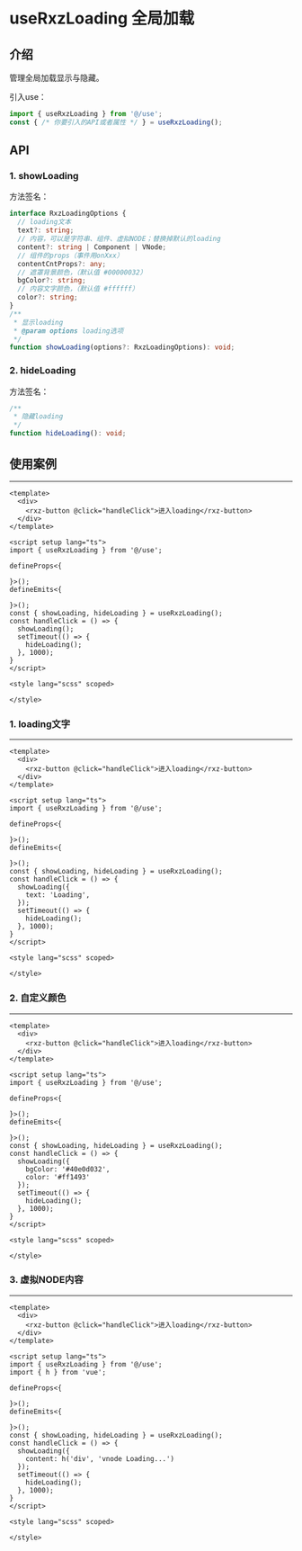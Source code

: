# useRxzLoading 全局加载

## 介绍

管理全局加载显示与隐藏。

引入use：

```ts
import { useRxzLoading } from '@/use';
const { /* 你要引入的API或者属性 */ } = useRxzLoading();
```

## API

### 1. showLoading

  方法签名：

  ```ts
  interface RxzLoadingOptions {
    // loading文本
    text?: string;
    // 内容，可以是字符串、组件、虚拟NODE；替换掉默认的loading
    content?: string | Component | VNode;
    // 组件的props（事件用onXxx）
    contentCntProps?: any;
    // 遮罩背景颜色，（默认值 #00000032）
    bgColor?: string;
    // 内容文字颜色，（默认值 #ffffff）
    color?: string;
  }
  /**
   * 显示loading
   * @param options loading选项
   */
  function showLoading(options?: RxzLoadingOptions): void;
  ```

### 2. hideLoading

  方法签名：

  ```ts
  /**
   * 隐藏loading
   */
  function hideLoading(): void;
  ```

## 使用案例

<TestRxzLoading></TestRxzLoading>

---

```vue
<template>
  <div>
    <rxz-button @click="handleClick">进入loading</rxz-button>
  </div>
</template>

<script setup lang="ts">
import { useRxzLoading } from '@/use';

defineProps<{

}>();
defineEmits<{

}>();
const { showLoading, hideLoading } = useRxzLoading();
const handleClick = () => {
  showLoading();
  setTimeout(() => {
    hideLoading();
  }, 1000);
}
</script>

<style lang="scss" scoped>

</style>
```

### 1. loading文字


<TestRxzLoadingExp1></TestRxzLoadingExp1>

---

```vue
<template>
  <div>
    <rxz-button @click="handleClick">进入loading</rxz-button>
  </div>
</template>

<script setup lang="ts">
import { useRxzLoading } from '@/use';

defineProps<{

}>();
defineEmits<{

}>();
const { showLoading, hideLoading } = useRxzLoading();
const handleClick = () => {
  showLoading({
    text: 'Loading',
  });
  setTimeout(() => {
    hideLoading();
  }, 1000);
}
</script>

<style lang="scss" scoped>

</style>

```

### 2. 自定义颜色


<TestRxzLoadingExp2></TestRxzLoadingExp2>

---

```vue
<template>
  <div>
    <rxz-button @click="handleClick">进入loading</rxz-button>
  </div>
</template>

<script setup lang="ts">
import { useRxzLoading } from '@/use';

defineProps<{

}>();
defineEmits<{

}>();
const { showLoading, hideLoading } = useRxzLoading();
const handleClick = () => {
  showLoading({
    bgColor: '#40e0d032',
    color: '#ff1493'
  });
  setTimeout(() => {
    hideLoading();
  }, 1000);
}
</script>

<style lang="scss" scoped>

</style>

```

### 3. 虚拟NODE内容


<TestRxzLoadingExp3></TestRxzLoadingExp3>

---

```vue
<template>
  <div>
    <rxz-button @click="handleClick">进入loading</rxz-button>
  </div>
</template>

<script setup lang="ts">
import { useRxzLoading } from '@/use';
import { h } from 'vue';

defineProps<{

}>();
defineEmits<{

}>();
const { showLoading, hideLoading } = useRxzLoading();
const handleClick = () => {
  showLoading({
    content: h('div', 'vnode Loading...')
  });
  setTimeout(() => {
    hideLoading();
  }, 1000);
}
</script>

<style lang="scss" scoped>

</style>

```